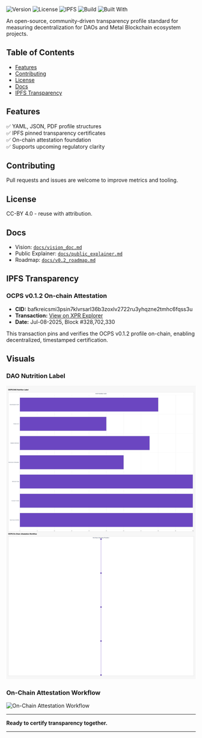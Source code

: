 ![Version](https://img.shields.io/badge/version-v0.1.2-blue)
![License](https://img.shields.io/badge/license-CC--BY%204.0-green)
![IPFS](https://img.shields.io/badge/IPFS-pinned-blue)
![Build](https://img.shields.io/badge/status-active-brightgreen)
![Built With](https://img.shields.io/badge/built%20with-community%20governance-blue)

An open-source, community-driven transparency profile standard for measuring decentralization for DAOs and Metal Blockchain ecosystem projects.

## Table of Contents
- [Features](#features)
- [Contributing](#contributing)
- [License](#license)
- [Docs](#docs)
- [IPFS Transparency](#ipfs-transparency)

## Features
✅ YAML, JSON, PDF profile structures  
✅ IPFS pinned transparency certificates  
✅ On-chain attestation foundation  
✅ Supports upcoming regulatory clarity

## Contributing
Pull requests and issues are welcome to improve metrics and tooling.

## License
CC-BY 4.0 - reuse with attribution.

## Docs
- Vision: [`docs/vision_doc.md`](docs/vision_doc.md)
- Public Explainer: [`docs/public_explainer.md`](docs/public_explainer.md)
- Roadmap: [`docs/v0.2_roadmap.md`](docs/v0.2_roadmap.md)

## IPFS Transparency

### OCPS v0.1.2 On-chain Attestation

- **CID:** bafkreicsmi3psin7klvrsarl36b3zoxlv2722ru3yhqzne2tmhc6fqss3u
- **Transaction:** [View on XPR Explorer](https://explorer.xprnetwork.org/transaction/2d6b62ded2f59965a2ad911972291f60e453275d5cab58c954f1f657ed1fda349)
- **Date:** Jul-08-2025, Block #328,702,330

This transaction pins and verifies the OCPS v0.1.2 profile on-chain, enabling decentralized, timestamped certification.

## Visuals

### DAO Nutrition Label
![DAO Nutrition Label](visuals/DAO_Nutrition_Label.png)

### On-Chain Attestation Workflow
![On-Chain Attestation Workflow](visuals/OnChain_Attestation_Workflow.png)

---

**Ready to certify transparency together.**

---

